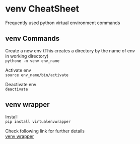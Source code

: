 
# venv CheatSheet

Frequently used python virtual environment commands

## venv Commands

Create a new env (This creates a directory by the name of env\
in working directory)\
`pythone -m venv env_name`

Activate env\
`source env_name/bin/activate`

Deactivate env\
`deactivate`


## venv wrapper

Install\
`pip install virtualenvwrapper`

Check following link for further details\
[venv wrapper](https://realpython.com/python-virtual-environments-a-primer/#managing-virtual-environments-with-virtualenvwrapper)
